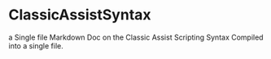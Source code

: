 # ClassicAssistSyntax
a Single file Markdown Doc on the Classic Assist Scripting Syntax Compiled into a single file.
